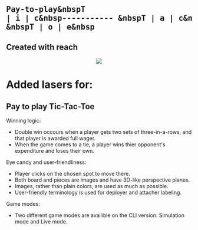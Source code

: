 
## <pre>Pay-to-play&nbspT | i | c&nbsp----------- &nbspT | a | c&nbsp ----------- &nbspT | o | e&nbsp</pre>
## Created with reach



<p align="center"> 
<img src="https://imgur.com/KMlY5tm.png">	
</p>

# Added lasers for:

## Pay to play Tic-Tac-Toe

Winning logic:
 - Double win occours when a player gets two sets of three-in-a-rows, and that player is awarded full wager.
 - When the game comes to a tie, a player wins thier opponent's expenditure and loses their own.

Eye candy and user-friendliness:
 - Player clicks on the chosen spot to move there.
 - Both board and pieces are images and have 3D-like perspective planes.
 - Images, rather than plain colors, are used as much as possible.
 - User-friendly terminology is used for deployer and attacher labeling.

Game modes:
 - Two different game modes are availible on the CLI version: Simulation mode and Live mode.

